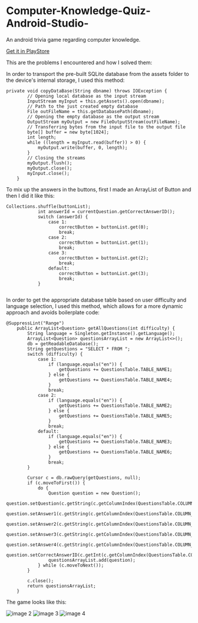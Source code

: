 # Computer-Knowledge-Quiz-Android-Studio-
An android trivia game regarding computer knowledge.

[Get it in PlayStore](https://play.google.com/store/apps/details?id=com.thyevolution.computerknowledgequiz&hl=en_US&gl=US)

This are the problems I encountered and how I solved them: 

In order to transport the pre-built SQLite database from the assets folder to the device's internal storage, I used this method: 
```
private void copyDataBase(String dbname) throws IOException {
        // Opening local database as the input stream
        InputStream myInput = this.getAssets().open(dbname);
        // Path to the just created empty database
        File outFileName = this.getDatabasePath(dbname);
        // Opening the empty database as the output stream
        OutputStream myOutput = new FileOutputStream(outFileName);
        // Transferring bytes from the input file to the output file
        byte[] buffer = new byte[1024];
        int length;
        while ((length = myInput.read(buffer)) > 0) {
            myOutput.write(buffer, 0, length);
        }
        // Closing the streams
        myOutput.flush();
        myOutput.close();
        myInput.close();
    }
```

To mix up the answers in the buttons, first I made an ArrayList of Button and then I did it like this: 

```
Collections.shuffle(buttonList);
            int answerId = currentQuestion.getCorrectAnswerID();
            switch (answerId) {
                case 1:
                    correctButton = buttonList.get(0);
                    break;
                case 2:
                    correctButton = buttonList.get(1);
                    break;
                case 3:
                    correctButton = buttonList.get(2);
                    break;
                default:
                    correctButton = buttonList.get(3);
                    break;
            }
                    
```

In order to get the appropriate database table based on user difficulty and language selection, I used this method, which allows for a more dynamic approach and avoids boilerplate code:
```
@SuppressLint("Range")
    public ArrayList<Question> getAllQuestions(int difficulty) {
        String language = Singleton.getInstance().getLanguage();
        ArrayList<Question> questionsArrayList = new ArrayList<>();
        db = getReadableDatabase();
        String getQuestions = "SELECT * FROM ";
        switch (difficulty) {
            case 1:
                if (language.equals("en")) {
                    getQuestions += QuestionsTable.TABLE_NAME1;
                } else {
                    getQuestions += QuestionsTable.TABLE_NAME4;
                }
                break;
            case 2:
                if (language.equals("en")) {
                    getQuestions += QuestionsTable.TABLE_NAME2;
                } else {
                    getQuestions += QuestionsTable.TABLE_NAME5;
                }
                break;
            default:
                if (language.equals("en")) {
                    getQuestions += QuestionsTable.TABLE_NAME3;
                } else {
                    getQuestions += QuestionsTable.TABLE_NAME6;
                }
                break;
        }

        Cursor c = db.rawQuery(getQuestions, null);
        if (c.moveToFirst()) {
            do {
                Question question = new Question();
                question.setQuestion(c.getString(c.getColumnIndex(QuestionsTable.COLUMN_QUESTION)));
                question.setAnswer1(c.getString(c.getColumnIndex(QuestionsTable.COLUMN_ANSWER1)));
                question.setAnswer2(c.getString(c.getColumnIndex(QuestionsTable.COLUMN_ANSWER2)));
                question.setAnswer3(c.getString(c.getColumnIndex(QuestionsTable.COLUMN_ANSWER3)));
                question.setAnswer4(c.getString(c.getColumnIndex(QuestionsTable.COLUMN_ANSWER4)));
                question.setCorrectAnswerID(c.getInt(c.getColumnIndex(QuestionsTable.COLUMN_CORRECT_ANSWER_ID)));
                questionsArrayList.add(question);
            } while (c.moveToNext());
        }

        c.close();
        return questionsArrayList;
    }
```    


The game looks like this:

![image 2](https://user-images.githubusercontent.com/95366089/193774789-f3125755-be31-4861-b922-d4e7acfc36df.png)
![image 3](https://user-images.githubusercontent.com/95366089/193774804-d1e87ca1-b97d-4ff7-b60c-7e591e227408.png)
![image 4](https://user-images.githubusercontent.com/95366089/193774824-97cb1747-9023-4528-a504-b8515fbcd922.png)


